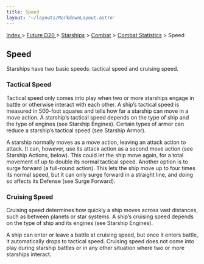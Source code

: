 ```yaml
---
title: Speed
layout: '~/layouts/MarkdownLayout.astro'
---
```


[ Index ](/) > [ Future D20 ](/future.d20.srd) > [Starships](/future.d20.srd/starships) > [Combat](/future.d20.srd/starships/combat) > [Combat Statistics](/future.d20.srd/starships/combat/combat) > Speed

## Speed

Starships have two basic speeds: tactical speed and cruising speed.

### Tactical Speed

Tactical speed only comes into play when two or more starships engage in
battle or otherwise interact with each other. A ship’s tactical speed is
measured in 500-foot squares and tells how far a starship can move in a move
action. A starship’s tactical speed depends on the type of ship and the type
of engines (see Starship Engines). Certain types of armor can reduce a
starship’s tactical speed (see Starship Armor).

A starship normally moves as a move action, leaving an attack action to
attack. It can, however, use its attack action as a second move action (see
Starship Actions, below). This could let the ship move again, for a total
movement of up to double its normal tactical speed. Another option is to surge
forward (a full-round action). This lets the ship move up to four times its
normal speed, but it can only surge forward in a straight line, and doing so
affects its Defense (see Surge Forward).

### Cruising Speed

Cruising speed determines how quickly a ship moves across vast distances, such
as between planets or star systems. A ship’s cruising speed depends on the
type of ship and its engines (see Starship Engines).

A ship can enter or leave a battle at cruising speed, but once it enters
battle, it automatically drops to tactical speed. Cruising speed does not come
into play during starship battles or in any other situation where two or more
starships interact.

